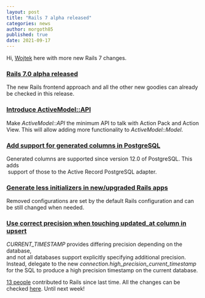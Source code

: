 ```yaml
---
layout: post
title: "Rails 7 alpha released"
categories: news
author: morgoth85
published: true
date: 2021-09-17
---
```


Hi, [Wojtek](https://twitter.com/morgoth85) here with more new Rails 7 changes.

### [Rails 7.0 alpha released](https://weblog.rubyonrails.org/2021/9/15/Rails-7-0-alpha-1-released/)

The new Rails frontend approach and all the other new goodies can already be checked in this release.

### [Introduce ActiveModel::API](https://github.com/rails/rails/pull/43223)

Make _ActiveModel::API_ the minimum API to talk with Action Pack and Action View. This will allow adding more functionality to _ActiveModel::Model_.

### [Add support for generated columns in PostgreSQL](https://github.com/rails/rails/pull/41856)

Generated columns are supported since version 12.0 of PostgreSQL. This adds  
&nbsp;support of those to the Active Record PostgreSQL adapter.

### [Generate less initializers in new/upgraded Rails apps](https://github.com/rails/rails/pull/42538)

Removed configurations are set by the default Rails configuration and can be still changed when needed.

### [Use correct precision when touching updated_at column in upsert ](https://github.com/rails/rails/pull/42993)

_CURRENT\_TIMESTAMP_ provides differing precision depending on the database,  
 and not all databases support explicitly specifying additional precision. Instead, delegate to the new _connection.high\_precision\_current\_timestamp_  
 for the SQL to produce a high precision timestamp on the current database.

[13 people](https://contributors.rubyonrails.org/contributors/in-time-window/20210913-20210917) contributed to Rails since last time. All the changes can be checked [here](https://github.com/rails/rails/compare/@%7B2021-09-13%7D...main@%7B2021-09-17%7D). Until next week!
